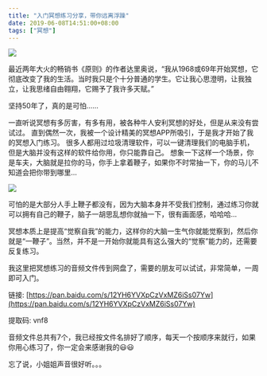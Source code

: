 ```yaml
---
title: "入门冥想练习分享，带你远离浮躁"
date: 2019-06-08T14:51:00+08:00
tags: ["冥想"]
---
```


![](https://cdn.steemitimages.com/DQmRyimdtUAjBdTeycZEGQgbAtavZoEyxzmwR5RjrteLznQ/zen-2040340_960_720.jpg)

最近两年大火的畅销书《原则》的作者达里奥说，“我从1968或69年开始冥想，它彻底改变了我的生活。当时我只是个十分普通的学生。它让我心思澄明，让我独立，让我思绪自由翱翔，它赐予了我许多天赋。”

坚持50年了，真的是可怕......

一直听说冥想有多厉害，有多有用，被各种牛人安利冥想的好处，但是从来没有尝试过。
直到偶然一次，我被一个设计精美的冥想APP所吸引，于是我才开始了我的冥想入门练习。
很多人都用过垃圾清理软件，可以一键清理我们的电脑手机，但是大脑并没有这样的软件给你用，你只能靠自己。
想象一下这样一个场景，你是车夫，大脑就是拉你的马，你手上拿着鞭子，如果你不时常抽一下，你的马儿不知道会把你带到哪里...

![](https://cdn.steemitimages.com/DQmXrBBxe3SduXy9aJ82ymCM1TZZBFxBnon4y3YNPj4yTPk/image.png)

可怕的是大部分人手上鞭子都没有，因为大脑本身并不受我们控制，通过练习你就可以拥有自己的鞭子，脑子一胡思乱想你就抽一下，很有画面感，哈哈哈...

冥想本质上是提高“觉察自我”的能力，这样你的大脑一生气你就能觉察到，然后你就是“一鞭子”。当然，并不是一开始你就能具有这么强大的“觉察”能力的，还需要反复练习。

我这里把冥想练习的音频文件传到网盘了，需要的朋友可以试试，非常简单，一周即可入门。

链接: [https://pan.baidu.com/s/12YH6YVXpCzVxMZ6iSs07Yw](https://pan.baidu.com/s/12YH6YVXpCzVxMZ6iSs07Yw)

提取码: vnf8

音频文件总共有7个，我已经按文件名排好了顺序，每天一个按顺序来就行，如果你用心练习了，你一定会来感谢我的😃😃

忘了说，小姐姐声音很好听。。。